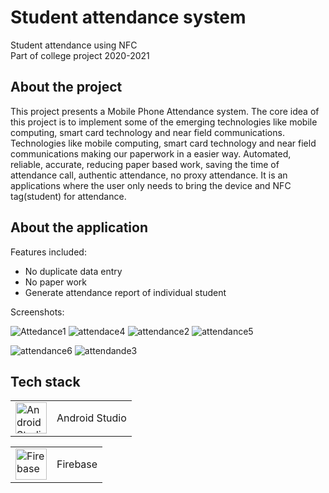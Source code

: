 # Student attendance system

Student attendance using NFC
<br>Part of college project 2020-2021

## About the project

This project presents a Mobile Phone Attendance system. The core idea of this project is to implement some of the emerging technologies like mobile computing, smart card technology and near field communications.
Technologies like mobile computing, smart card technology and near field communications making our paperwork in a easier way.
Automated, reliable, accurate, reducing paper based work, saving the time of attendance call, authentic attendance, no proxy attendance.
It is an applications where the user only needs to bring the device and NFC tag(student) for attendance.

## About the application

Features included:

- No duplicate data entry 
- No paper work
- Generate attendance report of individual student 

Screenshots:


![Attedance1](https://user-images.githubusercontent.com/65657589/182834890-2ddc473d-3b02-4dc1-af63-39fd9bde626e.PNG)
![attendace4](https://user-images.githubusercontent.com/65657589/182834897-51d2b670-7f7b-4709-b7e0-9e4047c43061.PNG)
![attendance2](https://user-images.githubusercontent.com/65657589/182834903-a70e8f5d-f93f-4713-bf1b-d8cef47f491a.PNG)
![attendance5](https://user-images.githubusercontent.com/65657589/182834907-56262593-b391-49e8-8621-cd6f16c33ddc.PNG)

![attendance6](https://user-images.githubusercontent.com/65657589/182834912-7cea8df3-962e-438c-ba42-0bbfa90075aa.PNG)
![attendande3](https://user-images.githubusercontent.com/65657589/182834915-adbc73be-2d5f-4427-9368-24e339c995a9.PNG)



## Tech stack
<table>
<tr>
    <td><img src = "https://upload.wikimedia.org/wikipedia/commons/thumb/e/e3/Android_Studio_Icon_%282014-2019%29.svg/1200px-Android_Studio_Icon_%282014-2019%29.svg.png" alt="Android Studio" width="50" height="50"></td>
    <td>Android Studio</td>
  </tr>  
</table>

<table>
<tr>
    <td><img src = "https://cdn4.iconfinder.com/data/icons/google-i-o-2016/512/google_firebase-2-512.png" alt="Firebase" width="50" height="50"></td>
    <td>Firebase</td>
  </tr>  
</table>
<br>

